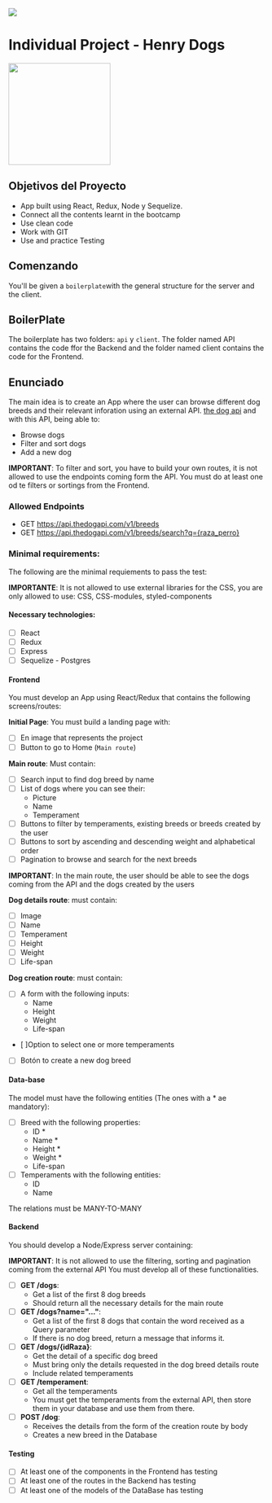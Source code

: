 <p align='left'>
    <img src='https://static.wixstatic.com/media/85087f_0d84cbeaeb824fca8f7ff18d7c9eaafd~mv2.png/v1/fill/w_160,h_30,al_c,q_85,usm_0.66_1.00_0.01/Logo_completo_Color_1PNG.webp' </img>
</p>

# Individual Project - Henry Dogs

<p align="left">
  <img height="200" src="./dog.png" />
</p>

## Objetivos del Proyecto

- App built using React, Redux, Node y Sequelize.
- Connect all the contents learnt in the bootcamp
- Use clean code 
- Work with GIT 
- Use and practice Testing



## Comenzando



You'll be given a `boilerplate`with the general structure for the server and the client.


## BoilerPlate

The boilerplate has two folders: `api` y `client`. The folder named API contains the code ffor the Backend and the folder named client contains the code for the Frontend.



## Enunciado

The main idea is to create an App where the user can browse different dog breeds and their relevant inforation using an external API.
 [the dog api](https://thedogapi.com/) and with this API, being able to: 

  - Browse dogs 
  - Filter and sort dogs
  - Add a new dog



__IMPORTANT__: 
To filter and sort, you have to build your own routes, it is not allowed to use the endpoints coming form the API. You must do at least one od te filters or sortings from the Frontend.

### Allowed Endpoints

  - GET https://api.thedogapi.com/v1/breeds
  - GET https://api.thedogapi.com/v1/breeds/search?q={raza_perro}

### Minimal requirements:

The following are the minimal requiements to pass the test: 

__IMPORTANTE__: It  is not allowed to use external libraries for the CSS, you are only allowed to use: CSS, CSS-modules, styled-components

#### Necessary technologies:
- [ ] React
- [ ] Redux
- [ ] Express
- [ ] Sequelize - Postgres

#### Frontend

You must develop an App using React/Redux that contains the following screens/routes:

__Initial Page__: You must build a landing page with:
- [ ] En image that represents the project
- [ ] Button to go to Home (`Main route`)

__Main  route__: Must contain:
- [ ] Search input to find dog breed by name
- [ ] List of dogs where you can see their: 
  - Picture
  - Name
  - Temperament
- [ ] Buttons to filter by temperaments, existing breeds or breeds created by the user 
- [ ] Buttons to sort  by ascending and descending weight and alphabetical order
- [ ] Pagination to browse and search for the next breeds

__IMPORTANT__: In the main route, the user should be able to see the dogs coming from the API and the dogs created by the users

__Dog details route__: must contain: 
- [ ] Image
- [ ] Name
- [ ] Temperament
- [ ] Height
- [ ] Weight
- [ ] Life-span

__Dog creation route__: must contain: 
- [ ] A form with the following inputs:
  - Name
  - Height
  - Weight
  - Life-span
- [ ]Option to select one or more temperaments 
- [ ] Botón to  create a new dog breed

#### Data-base 

The model must have the following entities (The ones with a * ae mandatory):

- [ ] Breed with the following properties:
  - ID *
  - Name *
  - Height *
  - Weight *
  - Life-span
- [ ] Temperaments with the following entities:
  - ID
  - Name

The relations must be MANY-TO-MANY


#### Backend

You should develop a Node/Express server containing:

__IMPORTANT__: It is not allowed to use the filtering, sorting and pagination coming from the external API You must develop all of these functionalities.

- [ ] __GET /dogs__:
  - Get a list of the first 8 dog breeds
  - Should return all the necessary details for the main route
- [ ] __GET /dogs?name="..."__:
  - Get a list of the first 8 dogs that contain the word received as a Query parameter
  - If there is no dog breed, return a message that informs it. 
- [ ] __GET /dogs/{idRaza}__:
  - Get the detail of a specific dog breed
  - Must bring only the details requested in the dog breed details route
  - Include related temperaments
- [ ] __GET /temperament__:
  - Get all the temperaments
  - You must  get the temperaments from the external API, then store them in your database and use them from there.
- [ ] __POST /dog__:
  - Receives the details from the form of the creation route by body
  - Creates a new breed in the Database 

#### Testing
- [ ] At least one  of the components in the Frontend has testing
- [ ] At least one  of the routes in the Backend has testing
- [ ] At least one  of the models of the DataBase has testing
